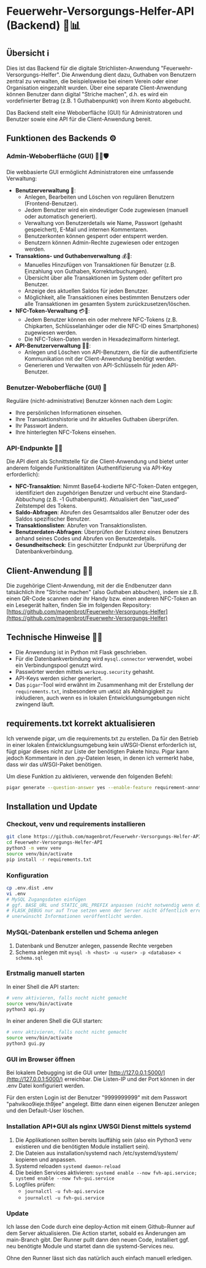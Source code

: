 # Feuerwehr-Versorgungs-Helfer-API (Backend) 🚒📊

## Übersicht ℹ️

Dies ist das Backend für die digitale Strichlisten-Anwendung "Feuerwehr-Versorgungs-Helfer". Die Anwendung dient dazu, Guthaben von Benutzern zentral zu verwalten, die beispielsweise bei einem Verein oder einer Organisation eingezahlt wurden. Über eine separate Client-Anwendung können Benutzer dann digital "Striche machen", d.h. es wird ein vordefinierter Betrag (z.B. 1 Guthabenpunkt) von ihrem Konto abgebucht.

Das Backend stellt eine Weboberfläche (GUI) für Administratoren und Benutzer sowie eine API für die Client-Anwendung bereit.

## Funktionen des Backends ⚙️

### Admin-Weboberfläche (GUI) 🧑‍💻🛡️

Die webbasierte GUI ermöglicht Administratoren eine umfassende Verwaltung:

* **Benutzerverwaltung** 👥:
  * Anlegen, Bearbeiten und Löschen von regulären Benutzern (Frontend-Benutzer).
  * Jedem Benutzer wird ein eindeutiger Code zugewiesen (manuell oder automatisch generiert).
  * Verwaltung von Benutzerdetails wie Name, Passwort (gehasht gespeichert), E-Mail und internen Kommentaren.
  * Benutzerkonten können gesperrt oder entsperrt werden.
  * Benutzern können Admin-Rechte zugewiesen oder entzogen werden.
* **Transaktions- und Guthabenverwaltung** 💰🧾:
  * Manuelles Hinzufügen von Transaktionen für Benutzer (z.B. Einzahlung von Guthaben, Korrekturbuchungen).
  * Übersicht über alle Transaktionen im System oder gefiltert pro Benutzer.
  * Anzeige des aktuellen Saldos für jeden Benutzer.
  * Möglichkeit, alle Transaktionen eines bestimmten Benutzers oder alle Transaktionen im gesamten System zurückzusetzen/löschen.
* **NFC-Token-Verwaltung** 💳📲:
  * Jedem Benutzer können ein oder mehrere NFC-Tokens (z.B. Chipkarten, Schlüsselanhänger oder die NFC-ID eines Smartphones) zugewiesen werden.
  * Die NFC-Token-Daten werden in Hexadezimalform hinterlegt.
* **API-Benutzerverwaltung** 🔑🤖:
  * Anlegen und Löschen von API-Benutzern, die für die authentifizierte Kommunikation mit der Client-Anwendung benötigt werden.
  * Generieren und Verwalten von API-Schlüsseln für jeden API-Benutzer.

### Benutzer-Weboberfläche (GUI) 👤

Reguläre (nicht-administrative) Benutzer können nach dem Login:

* Ihre persönlichen Informationen einsehen.
* Ihre Transaktionshistorie und ihr aktuelles Guthaben überprüfen.
* Ihr Passwort ändern.
* Ihre hinterlegten NFC-Tokens einsehen.

### API-Endpunkte 🔌🚀

Die API dient als Schnittstelle für die Client-Anwendung und bietet unter anderem folgende Funktionalitäten (Authentifizierung via API-Key erforderlich):

* **NFC-Transaktion**: Nimmt Base64-kodierte NFC-Token-Daten entgegen, identifiziert den zugehörigen Benutzer und verbucht eine Standard-Abbuchung (z.B. -1 Guthabenpunkt). Aktualisiert den "last_used" Zeitstempel des Tokens.
* **Saldo-Abfragen**: Abrufen des Gesamtsaldos aller Benutzer oder des Saldos spezifischer Benutzer.
* **Transaktionslisten**: Abrufen von Transaktionslisten.
* **Benutzerdaten-Abfragen**: Überprüfen der Existenz eines Benutzers anhand seines Codes und Abrufen von Benutzerdetails.
* **Gesundheitscheck**: Ein geschützter Endpunkt zur Überprüfung der Datenbankverbindung.

## Client-Anwendung 📱🔗

Die zugehörige Client-Anwendung, mit der die Endbenutzer dann tatsächlich ihre "Striche machen" (also Guthaben abbuchen), indem sie z.B. einen QR-Code scannen oder ihr Handy bzw. einen anderen NFC-Token an ein Lesegerät halten, finden Sie im folgenden Repository:
[https://github.com/magenbrot/Feuerwehr-Versorgungs-Helfer](https://github.com/magenbrot/Feuerwehr-Versorgungs-Helfer)

## Technische Hinweise 🔧💡

* Die Anwendung ist in Python mit Flask geschrieben.
* Für die Datenbankverbindung wird `mysql.connector` verwendet, wobei ein Verbindungspool genutzt wird.
* Passwörter werden mittels `werkzeug.security` gehasht.
* API-Keys werden sicher generiert.
* Das `pigar`-Tool wird erwähnt im Zusammenhang mit der Erstellung der `requirements.txt`, insbesondere um `uWSGI` als Abhängigkeit zu inkludieren, auch wenn es in lokalen Entwicklungsumgebungen nicht zwingend läuft.

## requirements.txt korrekt aktualisieren

Ich verwende pigar, um die requirements.txt zu erstellen. Da für den Betrieb in einer lokalen Entwicklungsumgebung kein uWSGI-Dienst erforderlich ist, fügt pigar dieses nicht zur Liste der benötigten Pakete hinzu. Pigar kann jedoch Kommentare in den .py-Dateien lesen, in denen ich vermerkt habe, dass wir das uWSGI-Paket benötigen.

Um diese Funktion zu aktivieren, verwende den folgenden Befehl:

```bash
pigar generate --question-answer yes --enable-feature requirement-annotations
```

## Installation und Update

### Checkout, venv und requirements installieren

```bash
git clone https://github.com/magenbrot/Feuerwehr-Versorgungs-Helfer-API.git
cd Feuerwehr-Versorgungs-Helfer-API
python3 -m venv venv
source venv/bin/activate
pip install -r requirements.txt
```

### Konfiguration

```bash
cp .env.dist .env
vi .env
# MySQL Zugangsdaten einfügen
# ggf. BASE_URL und STATIC_URL_PREFIX anpassen (nicht notwendig wenn die Applikation im Hauptverzeichnis läuft)
# FLASK_DEBUG nur auf True setzen wenn der Server nicht öffentlich erreichbar ist. Auf den Debug-Seiten könnten
# unerwünscht Informationen veröffentlicht werden.
```

### MySQL-Datenbank erstellen und Schema anlegen

1. Datenbank und Benutzer anlegen, passende Rechte vergeben
2. Schema anlegen mit ```mysql -h <host> -u <user> -p <database> < schema.sql```

### Erstmalig manuell starten

In einer Shell die API starten:

```bash
# venv aktivieren, falls nocht nicht gemacht
source venv/bin/activate
python3 api.py
```

In einer anderen Shell die GUI starten:

```bash
# venv aktivieren, falls nocht nicht gemacht
source venv/bin/activate
python3 gui.py
```

### GUI im Browser öffnen

Bei lokalem Debugging ist die GUI unter [http://127.0.0.1:5000/](http://127.0.0.1:5000/) erreichbar. Die Listen-IP und der Port können in der .env Datei konfiguriert werden.

Für den ersten Login ist der Benutzer "9999999999" mit dem Passwort "pahvikoo9ieje.th9jee" angelegt. Bitte dann einen eigenen Benutzer anlegen und den Default-User löschen.

### Installation API+GUI als nginx UWSGI Dienst mittels systemd

1. Die Applikationen sollten bereits lauffähig sein (also ein Python3 venv existieren und die benötigten Module installiert sein).
2. Die Dateien aus installation/systemd nach /etc/systemd/system/ kopieren und anpassen.
3. Systemd reloaden ```systemd daemon-reload```
4. Die beiden Services aktivieren: ```systemd enable --now fvh-api.service; systemd enable --now fvh-gui.service```
5. Logfiles prüfen:
   * ```journalctl -u fvh-api.service```
   * ```journalctl -u fvh-gui.service```

### Update

Ich lasse den Code durch eine deploy-Action mit einem Github-Runner auf dem Server aktualisieren. Die Action startet, sobald es Änderungen am main-Branch gibt. Der Runner pullt dann den neuen Code, installiert ggf. neu benötigte Module und startet dann die systemd-Services neu.

Ohne den Runner lässt sich das natürlich auch einfach manuell erledigen.
